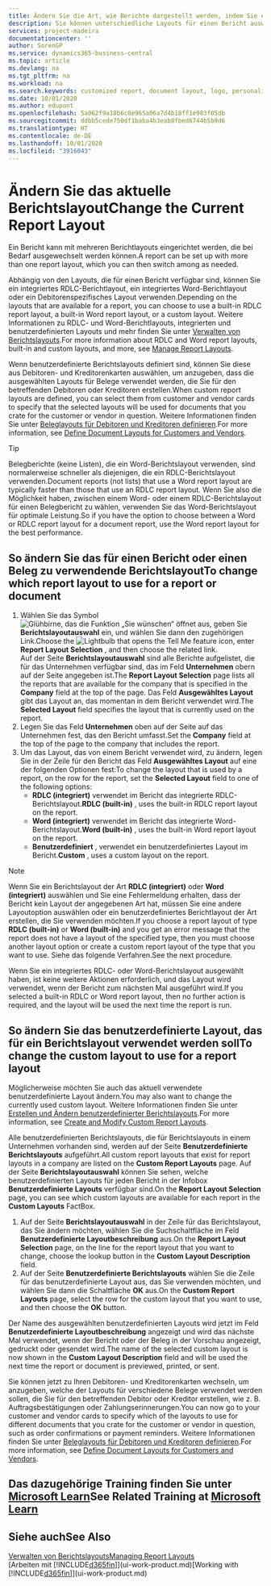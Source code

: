 ```yaml
---
title: Ändern Sie die Art, wie Berichte dargestellt werden, indem Sie ein anderes Layout auswählen| Microsoft Docs
description: Sie können unterschiedliche Layouts für einen Bericht auswählen und zwischen Layouts wechseln, um das Aussehen des Berichts zu ändern.
services: project-madeira
documentationcenter: ''
author: SorenGP
ms.service: dynamics365-business-central
ms.topic: article
ms.devlang: na
ms.tgt_pltfrm: na
ms.workload: na
ms.search.keywords: customized report, document layout, logo, personalize
ms.date: 10/01/2020
ms.author: edupont
ms.openlocfilehash: 5a062f9a18b6c0e965a06a7d4b18ff1e983f05db
ms.sourcegitcommit: ddbb5cede750df1baba4b3eab8fbed6744b5b9d6
ms.translationtype: HT
ms.contentlocale: de-DE
ms.lasthandoff: 10/01/2020
ms.locfileid: "3916043"
---
```

# <a name="change-the-current-report-layout"></a><span data-ttu-id="4a50a-103">Ändern Sie das aktuelle Berichtslayout</span><span class="sxs-lookup"><span data-stu-id="4a50a-103">Change the Current Report Layout</span></span>
<span data-ttu-id="4a50a-104">Ein Bericht kann mit mehreren Berichtlayouts eingerichtet werden, die bei Bedarf ausgewechselt werden können.</span><span class="sxs-lookup"><span data-stu-id="4a50a-104">A report can be set up with more than one report layout, which you can then switch among as needed.</span></span>

<span data-ttu-id="4a50a-105">Abhängig von den Layouts, die für einen Bericht verfügbar sind, können Sie ein integriertes RDLC-Berichtlayout, ein integriertes Word-Berichtlayout oder ein Debitorenspezifisches Layout verwenden.</span><span class="sxs-lookup"><span data-stu-id="4a50a-105">Depending on the layouts that are available for a report, you can choose to use a built-in RDLC report layout, a built-in Word report layout, or a custom layout.</span></span> <span data-ttu-id="4a50a-106">Weitere Informationen zu RDLC- und Word-Berichtlayouts, integrierten und benutzerdefinierten Layouts und mehr finden Sie unter [Verwalten von Berichtslayouts](ui-manage-report-layouts.md).</span><span class="sxs-lookup"><span data-stu-id="4a50a-106">For more information about RDLC and Word report layouts, built-in and custom layouts, and more, see [Manage Report Layouts](ui-manage-report-layouts.md).</span></span>

<span data-ttu-id="4a50a-107">Wenn benutzerdefinierte Berichtslayouts definiert sind, können Sie diese aus Debitoren- und Kreditorenkarten auswählen, um anzugeben, dass die ausgewählten Layouts für Belege verwendet werden, die Sie für den betreffenden Debitoren oder Kreditoren erstellen.</span><span class="sxs-lookup"><span data-stu-id="4a50a-107">When custom report layouts are defined, you can select them from customer and vendor cards to specify that the selected layouts will be used for documents that you crate for the customer or vendor in question.</span></span> <span data-ttu-id="4a50a-108">Weitere Informationen finden Sie unter [Beleglayouts für Debitoren und Kreditoren definieren](ui-define-customer-vendor-document-layouts.md).</span><span class="sxs-lookup"><span data-stu-id="4a50a-108">For more information, see [Define Document Layouts for Customers and Vendors](ui-define-customer-vendor-document-layouts.md).</span></span>

> [!TIP]  
> <span data-ttu-id="4a50a-109">Belegberichte (keine Listen), die ein Word-Berichtslayout verwenden, sind normalerweise schneller als diejenigen, die ein RDLC-Berichtslayout verwenden.</span><span class="sxs-lookup"><span data-stu-id="4a50a-109">Document reports (not lists) that use a Word report layout are typically faster than those that use an RDLC report layout.</span></span> <span data-ttu-id="4a50a-110">Wenn Sie also die Möglichkeit haben, zwischen einem Word- oder einem RDLC-Berichtslayout für einen Belegbericht zu wählen, verwenden Sie das Word-Berichtslayout für optimale Leistung.</span><span class="sxs-lookup"><span data-stu-id="4a50a-110">So if you have the option to choose between a Word or RDLC report layout for a document report, use the Word report layout for the best performance.</span></span>

## <a name="to-change-which-report-layout-to-use-for-a-report-or-document"></a><span data-ttu-id="4a50a-111">So ändern Sie das für einen Bericht oder einen Beleg zu verwendende Berichtslayout</span><span class="sxs-lookup"><span data-stu-id="4a50a-111">To change which report layout to use for a report or document</span></span>
1. <span data-ttu-id="4a50a-112">Wählen Sie das Symbol ![Glühbirne, das die Funktion „Sie wünschen“ öffnet](media/ui-search/search_small.png "Was möchten Sie tun?") aus, geben Sie **Berichtslayoutauswahl** ein, und wählen Sie dann den zugehörigen Link.</span><span class="sxs-lookup"><span data-stu-id="4a50a-112">Choose the ![Lightbulb that opens the Tell Me feature](media/ui-search/search_small.png "Tell me what you want to do") icon, enter **Report Layout Selection** , and then choose the related link.</span></span>  
   <span data-ttu-id="4a50a-113">Auf der Seite **Berichtslayoutauswahl** sind alle Berichte aufgelistet, die für das Unternehmen verfügbar sind, das im Feld **Unternehmen** obern auf der Seite angegeben ist.</span><span class="sxs-lookup"><span data-stu-id="4a50a-113">The **Report Layout Selection** page lists all the reports that are available for the company that is specified in the **Company** field at the top of the page.</span></span> <span data-ttu-id="4a50a-114">Das Feld **Ausgewähltes Layout** gibt das Layout an, das momentan in dem Bericht verwendet wird.</span><span class="sxs-lookup"><span data-stu-id="4a50a-114">The **Selected Layout** field specifies the layout that is currently used on the report.</span></span>
2. <span data-ttu-id="4a50a-115">Legen Sie das Feld **Unternehmen** oben auf der Seite auf das Unternehmen fest, das den Bericht umfasst.</span><span class="sxs-lookup"><span data-stu-id="4a50a-115">Set the **Company** field at the top of the page to the company that includes the report.</span></span>
3. <span data-ttu-id="4a50a-116">Um das Layout, das von einem Bericht verwendet wird, zu ändern, legen Sie in der Zeile für den Bericht das Feld **Ausgewähltes Layout** auf eine der folgenden Optionen fest:</span><span class="sxs-lookup"><span data-stu-id="4a50a-116">To change the layout that is used by a report, on the row for the report, set the **Selected Layout** field to one of the following options:</span></span>
   * <span data-ttu-id="4a50a-117">**RDLC (integriert)** verwendet im Bericht das integrierte RDLC-Berichtslayout.</span><span class="sxs-lookup"><span data-stu-id="4a50a-117">**RDLC (built-in)** , uses the built-in RDLC report layout on the report.</span></span>
   * <span data-ttu-id="4a50a-118">**Word (integriert)** verwendet im Bericht das integrierte Word-Berichtslayout.</span><span class="sxs-lookup"><span data-stu-id="4a50a-118">**Word (built-in)** , uses the built-in Word report layout on the report.</span></span>
   * <span data-ttu-id="4a50a-119">**Benutzerdefiniert** , verwendet ein benutzerdefiniertes Layout im Bericht.</span><span class="sxs-lookup"><span data-stu-id="4a50a-119">**Custom** , uses a custom layout on the report.</span></span>  

> [!NOTE]
> <span data-ttu-id="4a50a-120">Wenn Sie ein Berichtslayout der Art **RDLC (integriert)** oder **Word (integriert)** auswählen und Sie eine Fehlermeldung erhalten, dass der Bericht kein Layout der angegebenen Art hat, müssen Sie eine andere Layoutoption auswählen oder ein benutzerdefiniertes Berichtlayout der Art erstellen, die Sie verwenden möchten.</span><span class="sxs-lookup"><span data-stu-id="4a50a-120">If you choose a report layout of type **RDLC (built-in)** or **Word (built-in)** and you get an error message that the report does not have a layout of the specified type, then you must choose another layout option or create a custom report layout of the type that you want to use.</span></span> <span data-ttu-id="4a50a-121">Siehe das folgende Verfahren.</span><span class="sxs-lookup"><span data-stu-id="4a50a-121">See the next procedure.</span></span>

<span data-ttu-id="4a50a-122">Wenn Sie ein integriertes RDLC- oder Word-Berichtslayout ausgewählt haben, ist keine weitere Aktionen erforderlich, und das Layout wird verwendet, wenn der Bericht zum nächsten Mal ausgeführt wird.</span><span class="sxs-lookup"><span data-stu-id="4a50a-122">If you selected a built-in RDLC or Word report layout, then no further action is required, and the layout will be used the next time the report is run.</span></span>

## <a name="to-change-the-custom-layout-to-use-for-a-report-layout"></a><span data-ttu-id="4a50a-123">So ändern Sie das benutzerdefinierte Layout, das für ein Berichtslayout verwendet werden soll</span><span class="sxs-lookup"><span data-stu-id="4a50a-123">To change the custom layout to use for a report layout</span></span>
<span data-ttu-id="4a50a-124">Möglicherweise möchten Sie auch das aktuell verwendete benutzerdefinierte Layout ändern.</span><span class="sxs-lookup"><span data-stu-id="4a50a-124">You may also want to change the currently used custom layout.</span></span> <span data-ttu-id="4a50a-125">Weitere Informationen finden Sie unter [Erstellen und Ändern benutzerdefinierter Berichtslayouts](ui-how-create-custom-report-layout.md).</span><span class="sxs-lookup"><span data-stu-id="4a50a-125">For more information, see [Create and Modify Custom Report Layouts](ui-how-create-custom-report-layout.md).</span></span>

<span data-ttu-id="4a50a-126">Alle benutzerdefinierten Berichtslayouts, die für Berichtslayouts in einem Unternehmen vorhanden sind, werden auf der Seite **Benutzerdefinierte Berichtslayouts** aufgeführt.</span><span class="sxs-lookup"><span data-stu-id="4a50a-126">All custom report layouts that exist for report layouts in a company are listed on the **Custom Report Layouts** page.</span></span> <span data-ttu-id="4a50a-127">Auf der Seite **Berichtslayoutauswahl** können Sie sehen, welche benutzerdefinierten Layouts für jeden Bericht in der Infobox **Benutzerdefinierte Layouts** verfügbar sind.</span><span class="sxs-lookup"><span data-stu-id="4a50a-127">On the **Report Layout Selection** page, you can see which custom layouts are available for each report in the **Custom Layouts** FactBox.</span></span>

1. <span data-ttu-id="4a50a-128">Auf der Seite **Berichtslayoutauswahl** in der Zeile für das Berichtslayout, das Sie ändern möchten, wählen Sie die Suchschaltfläche im Feld **Benutzerdefinierte Layoutbeschreibung** aus.</span><span class="sxs-lookup"><span data-stu-id="4a50a-128">On the **Report Layout Selection** page, on the line for the report layout that you want to change, choose the lookup button in the **Custom Layout Description** field.</span></span>
2. <span data-ttu-id="4a50a-129">Auf der Seite **Benutzerdefinierte Berichtslayouts** wählen Sie die Zeile für das benutzerdefinierte Layout aus, das Sie verwenden möchten, und wählen Sie dann die Schaltfläche **OK** aus.</span><span class="sxs-lookup"><span data-stu-id="4a50a-129">On the **Custom Report Layouts** page, select the row for the custom layout that you want to use, and then choose the **OK** button.</span></span>

<span data-ttu-id="4a50a-130">Der Name des ausgewählten benutzerdefinierten Layouts wird jetzt im Feld **Benutzerdefinierte Layoutbeschreibung** angezeigt und wird das nächste Mal verwendet, wenn der Bericht oder der Beleg in der Vorschau angezeigt, gedruckt oder gesendet wird.</span><span class="sxs-lookup"><span data-stu-id="4a50a-130">The name of the selected custom layout is now shown in the **Custom Layout Description** field and will be used the next time the report or document is previewed, printed, or sent.</span></span>

<span data-ttu-id="4a50a-131">Sie können jetzt zu Ihren Debitoren- und Kreditorenkarten wechseln, um anzugeben, welche der Layouts für verschiedene Belege verwendet werden sollen, die Sie für den betreffenden Debitor oder Kreditor erstellen, wie z. B. Auftragsbestätigungen oder Zahlungserinnerungen.</span><span class="sxs-lookup"><span data-stu-id="4a50a-131">You can now go to your customer and vendor cards to specify which of the layouts to use for different documents that you crate for the customer or vendor in question, such as order confirmations or payment reminders.</span></span> <span data-ttu-id="4a50a-132">Weitere Informationen finden Sie unter [Beleglayouts für Debitoren und Kreditoren definieren](ui-define-customer-vendor-document-layouts.md).</span><span class="sxs-lookup"><span data-stu-id="4a50a-132">For more information, see [Define Document Layouts for Customers and Vendors](ui-define-customer-vendor-document-layouts.md).</span></span>

## <a name="see-related-training-at-microsoft-learn"></a><span data-ttu-id="4a50a-133">Das dazugehörige Training finden Sie unter [Microsoft Learn](/learn/modules/change-documents-dynamics-365-business-central/index)</span><span class="sxs-lookup"><span data-stu-id="4a50a-133">See Related Training at [Microsoft Learn](/learn/modules/change-documents-dynamics-365-business-central/index)</span></span>

## <a name="see-also"></a><span data-ttu-id="4a50a-134">Siehe auch</span><span class="sxs-lookup"><span data-stu-id="4a50a-134">See Also</span></span>
[<span data-ttu-id="4a50a-135">Verwalten von Berichtslayouts</span><span class="sxs-lookup"><span data-stu-id="4a50a-135">Managing Report Layouts</span></span>](ui-manage-report-layouts.md)  
<span data-ttu-id="4a50a-136">[Arbeiten mit [!INCLUDE[d365fin](includes/d365fin_md.md)]](ui-work-product.md)</span><span class="sxs-lookup"><span data-stu-id="4a50a-136">[Working with [!INCLUDE[d365fin](includes/d365fin_md.md)]](ui-work-product.md)</span></span>
